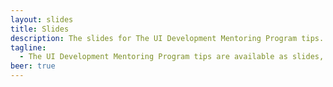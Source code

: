 ```yaml
---
layout: slides
title: Slides
description: The slides for The UI Development Mentoring Program tips.
tagline:
  - The UI Development Mentoring Program tips are available as slides, too.
beer: true
---
```

